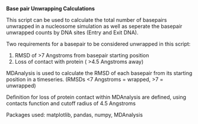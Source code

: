 **Base pair Unwrapping Calculations**

This script can be used to calculate the total number of basepairs unwrapped in a nucleosome simulation as well as seperate the basepair unwrapped counts by DNA sites (Entry and Exit DNA).


Two requirements for a basepair to be considered unwrapped in this script:
1. RMSD of >7 Angstroms from basepair starting position 
2. Loss of contact with protein ( >4.5 Angstroms away)


MDAnalysis is used to calculate the RMSD of each basepair from its starting position in a timeseries. (RMSDs <7 Angstroms = wrapped, >7 = unwrapped)


Definition for loss of protein contact within MDAnalysis are defined, using contacts function and cutoff radius of 4.5 Angstroms




Packages used:
matplotlib, pandas, numpy, MDAnalysis
